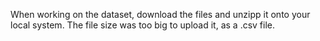 When working on the dataset, download the files and unzipp it onto your local system.
The file size was too big to upload it, as a .csv file.
